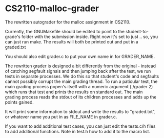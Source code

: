 CS2110-malloc-grader
====================

The rewritten autograder for the malloc assignment in CS2110.

Currently, the GNUMakefile should be edited to point to the student-to-grade's folder with the submission inside.
Right now it's set to just ..
so, you can just run make. The results will both be printed out and put in a graded.txt

You should also edit grader.c to put your own name in for GRADER_NAME.

The rewritten grader is designed a bit differently from the original - instead of catching segfault signals and then jumping back after the test, we run tests in separate processes.
We do this so that student's code and segfaults cannot possibly corrupt the main grading thread.
To run a paticular test, the main grading process popen's itself with a numeric argument (./grader 2) which runs that test and prints the results on standard out.
The main grading process reads the stdout of its children processes and adds up the points gained.

It will print some information to stdout and write the results to "graded.txt", or whatever name you put in as FILE_NAME in grader.c.

If you want to add additional test cases, you can just edit the tests.c/h files to add additional functions. Note in test.h how to add it to the macro list.

